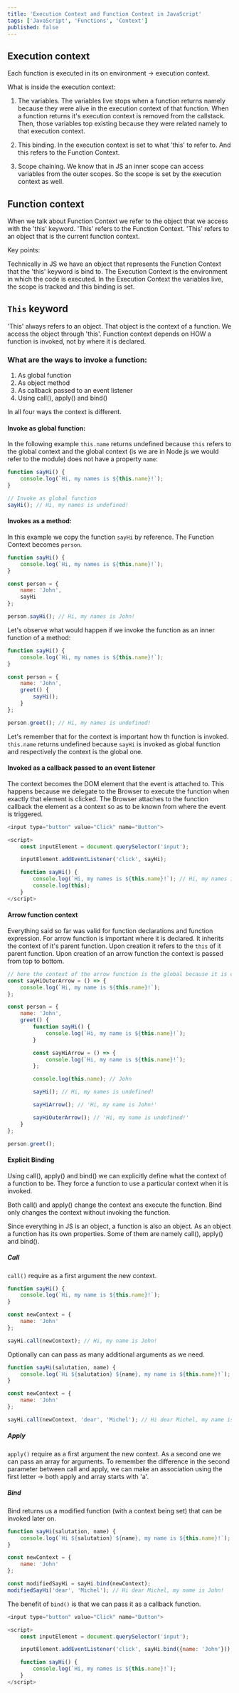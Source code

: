 ```yaml
---
title: 'Execution Context and Function Context in JavaScript'
tags: ['JavaScript', 'Functions', 'Context']
published: false
---
```


## Execution context

Each function is executed in its on environment -> execution context.

What is inside the execution context:

1. The variables. The variables live stops when a function returns namely because they were alive in the execution context of that function. When a function returns it's execution context is removed from the callstack. Then, those variables top existing because they were related namely to that execution context.

2. This binding. In the execution context is set to what 'this' to refer to. And this refers to the Function Context.

3. Scope chaining. We know that in JS an inner scope can access variables from the outer scopes. So the scope is set by the execution context as well.

## Function context

When we talk about Function Context we refer to the object that we access with the 'this' keyword. 'This' refers to the Function Context. 'This' refers to an object that is the current function context.

Key points:

Technically in JS we have an object that represents the Function Context that the 'this' keyword is bind to. The Execution Context is the environment in which the code is executed. In the Execution Context the variables live, the scope is tracked and this binding is set.

## `This` keyword

'This' always refers to an object. That object is the context of a function. We access the object through 'this'. Function context depends on HOW a function is invoked, not by where it is declared.

### What are the ways to invoke a function:

1. As global function
2. As object method
3. As callback passed to an event listener
4. Using call(), apply() and bind()

In all four ways the context is different.

#### Invoke as global function:

In the following example `this.name` returns undefined because `this` refers to the global context and the global context (is we are in Node.js we would refer to the module) does not have a property `name`:

```javascript
function sayHi() {
    console.log(`Hi, my names is ${this.name}!`);
}

// Invoke as global function
sayHi(); // Hi, my names is undefined!
```

#### Invokes as a method:

In this example we copy the function `sayHi` by reference. The Function Context becomes `person`.

```javascript
function sayHi() {
    console.log(`Hi, my names is ${this.name}!`);
}

const person = {
    name: 'John',
    sayHi
};

person.sayHi(); // Hi, my names is John!
```

Let's observe what would happen if we invoke the function as an inner function of a method:

```javascript
function sayHi() {
    console.log(`Hi, my names is ${this.name}!`);
}

const person = {
    name: 'John',
    greet() {
        sayHi();
    }
};

person.greet(); // Hi, my names is undefined!
```

Let's remember that for the context is important how th function is invoked. `this.name` returns undefined because `sayHi` is invoked as global function and respectively the context is the global one.

#### Invoked as a callback passed to an event listener

The context becomes the DOM element that the event is attached to. This happens because we delegate to the Browser to execute the function when exactly that element is clicked. The Browser attaches to the function callback the element as a context so as to be known from where the event is triggered.

```javascript
<input type="button" value="Click" name="Button">

<script>
    const inputElement = document.querySelector('input');

    inputElement.addEventListener('click', sayHi);

    function sayHi() {
        console.log(`Hi, my names is ${this.name}!`); // Hi, my names is Button!
        console.log(this);
    }
</script>
```

#### Arrow function context

Everything said so far was valid for function declarations and function expression. For arrow function is important where it is declared. It inherits the context of it's parent function. Upon creation it refers to the `this` of it parent function. Upon creation of an arrow function the context is passed from top to bottom.

```javascript
// here the context of the arrow function is the global because it is created in the global context
const sayHiOuterArrow = () => {
    console.log(`Hi, my name is ${this.name}!`);
};

const person = {
    name: 'John',
    greet() {
        function sayHi() {
            console.log(`Hi, my name is ${this.name}!`);
        }

        const sayHiArrow = () => {
            console.log(`Hi, my name is ${this.name}!`);
        };

        console.log(this.name); // John

        sayHi(); // Hi, my names is undefined!

        sayHiArrow(); // 'Hi, my name is John!'

        sayHiOuterArrow(); // 'Hi, my name is undefined!'
    }
};

person.greet();
```

#### Explicit Binding

Using call(), apply() and bind() we can explicitly define what the context of a function to be. They force a function to use a particular context when it is invoked.

Both call() and apply() change the context ans execute the function. Bind only changes the context without invoking the function.

Since everything in JS is an object, a function is also an object. As an object a function has its own properties. Some of them are namely call(), apply() and bind().

##### Call

`call()` require as a first argument the new context.

```javascript
function sayHi() {
    console.log(`Hi, my name is ${this.name}!`);
}

const newContext = {
    name: 'John'
};

sayHi.call(newContext); // Hi, my name is John!
```

Optionally can can pass as many additional arguments as we need.

```javascript
function sayHi(salutation, name) {
    console.log(`Hi ${salutation} ${name}, my name is ${this.name}!`);
}

const newContext = {
    name: 'John'
};

sayHi.call(newContext, 'dear', 'Michel'); // Hi dear Michel, my name is John!
```

##### Apply

`apply()` require as a first argument the new context. As a second one we can pass an array for arguments. To remember the difference in the second parameter between call and apply, we can make an association using the first letter -> both apply and array starts with 'a'.

##### Bind

Bind returns us a modified function (with a context being set) that can be invoked later on.

```javascript
function sayHi(salutation, name) {
    console.log(`Hi ${salutation} ${name}, my name is ${this.name}!`);
}

const newContext = {
    name: 'John'
};

const modifiedSayHi = sayHi.bind(newContext);
modifiedSayHi('dear', 'Michel'); // Hi dear Michel, my name is John!
```

The benefit of `bind()` is that we can pass it as a callback function.

```javascript
<input type="button" value="Click" name="Button">

<script>
    const inputElement = document.querySelector('input');

    inputElement.addEventListener('click', sayHi.bind({name: 'John'}));

    function sayHi() {
        console.log(`Hi, my names is ${this.name}!`);
    }
</script>
```
